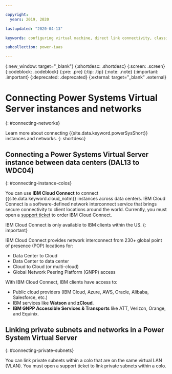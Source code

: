 ```yaml
---

copyright:
  years: 2019, 2020

lastupdated: "2020-04-13"

keywords: configuring virtual machine, direct link connectivity, classic infrastructure, power infrastructure, network, megaport, vcx, pop

subcollection: power-iaas

---
```


{:new_window: target="_blank"}
{:shortdesc: .shortdesc}
{:screen: .screen}
{:codeblock: .codeblock}
{:pre: .pre}
{:tip: .tip}
{:note: .note}
{:important: .important}
{:deprecated: .deprecated}
{:external: target="_blank" .external}

# Connecting Power Systems Virtual Server instances and networks
{: #connecting-networks}

Learn more about connecting {{site.data.keyword.powerSysShort}} instances and networks.
{: shortdesc}

## Connecting a Power Systems Virtual Server instance between data centers (DAL13 to WDC04)
{: #connecting-instance-colos}

You can use **IBM Cloud Connect** to connect {{site.data.keyword.cloud_notm}} instances across data centers. IBM Cloud Connect is a software-defined network interconnect service that brings secure connectivity to client locations around the world. Currently, you must open a [support ticket](/docs/power-iaas?topic=power-iaas-getting-help-and-support) to order IBM Cloud Connect.

IBM Cloud Connect is only available to IBM clients within the US.
{: important}

IBM Cloud Connect provides network interconnect from 230+ global point of presence (POP) locations for:

- Data Center to Cloud
- Data Center to data center
- Cloud to Cloud (or multi-cloud)
- Global Network Peering Platform (GNPP) access

With IBM Cloud Connect, IBM clients have access to:

- Public cloud providers (IBM Cloud, Azure, AWS, Oracle, Alibaba, Salesforce, etc.)
- IBM services like **Watson** and **zCloud**.
- **IBM GNPP Accessible Services & Transports** like ATT, Verizon, Orange, and Equinix.

<!-- ### Network connectivity between Dallas and Ashburn
{: #connecting-powerio-connectivity}

Learn more about how the IBM Cloud Connect team helps establish a **Direct Connection** between Cloud Connect (Megaport) and the IBM Power infrastructure.

**Dallas, TX (DAL13)**

1. The Power IaaS Direct Connection (DC) is located in **CyrusOne** and uses the standard **Megaport Port**.
2. The Power IaaS team creates a **Service Key** and provides it to the IBM Cloud Connect delivery team to establish the VxC (one **Service Key** per VxC).
3. The IBM Cloud Connect team enters the **Service Key** into the Megaport portal to establish the VxC.
4. The IBM Cloud Connect team creates the VxC.

**Ashburn, VA (WDC04)**

1. The Power IaaS DC is in **Digital Realty** and uses the **ServiceExchange Port**.
2. The Power IaaS team creates a **Service Key** and provides it to the IBM Delivery team to establish the VxC (one **Service Key** per VxC).
3. The IBM Cloud Connect team enters the **Service Key** into the Megaport portal to establish the VxC.
4. The IBM Cloud Connect team creates the VxC. -->

## Linking private subnets and networks in a Power System Virtual Server
{: #connecting-private-subnets}

 You can link private subnets within a colo that are on the same virtual LAN (VLAN). You must open a support ticket to link private subnets within a colo.
